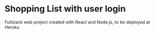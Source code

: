 # Shopping List with user login

Fullstack web project created with React and Node.js, to be deployed at Heroku
